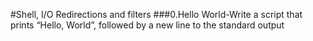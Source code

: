 #Shell, I/O Redirections and filters
###0.Hello World-Write a script that prints “Hello, World”, followed by a new line to the standard output
